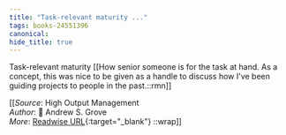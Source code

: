 ```yaml
---
title: "Task-relevant maturity ..."
tags: books-24551396
canonical: 
hide_title: true
---
```


Task-relevant maturity
[[How senior someone is for the task at hand.  As a concept, this was nice to be given as a handle to discuss how I've been guiding projects to people in the past.::rmn]]


[[_Source_: High Output Management<br>
_Author_: 📕 Andrew S. Grove<br>
_More_: [Readwise URL](https://readwise.io/open/478844198){:target="_blank"}
::wrap]]